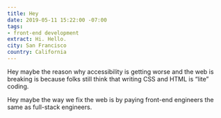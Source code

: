 ```yaml
---
title: Hey
date: 2019-05-11 15:22:00 -07:00
tags:
- front-end development
extract: Hi. Hello.
city: San Francisco
country: California
---
```


Hey maybe the reason why accessibility is getting worse and the web is breaking is because folks still think that writing CSS and HTML is “lite” coding.

Hey maybe the way we fix the web is by paying front-end engineers the same as full-stack engineers.
